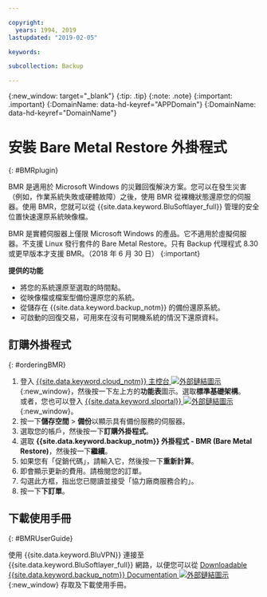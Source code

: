 ```yaml
---

copyright:
  years: 1994, 2019
lastupdated: "2019-02-05"

keywords:

subcollection: Backup

---
```

{:new_window: target="_blank"}
{:tip: .tip}
{:note: .note}
{:important: .important}
{:DomainName: data-hd-keyref="APPDomain"}
{:DomainName: data-hd-keyref="DomainName"}

# 安裝 Bare Metal Restore 外掛程式
{: #BMRplugin}

BMR 是適用於 Microsoft Windows 的災難回復解決方案。您可以在發生災害（例如，作業系統失敗或硬體故障）之後，使用 BMR 從裸機狀態還原您的伺服器。使用 BMR，您就可以從 {{site.data.keyword.BluSoftlayer_full}} 管理的安全位置快速還原系統映像檔。

BMR 是實體伺服器上僅限 Microsoft Windows 的產品。它不適用於虛擬伺服器。不支援 Linux 發行套件的 Bare Metal Restore。只有 Backup 代理程式 8.30 或更早版本才支援 BMR。（2018 年 6 月 30 日）
{:important}

**提供的功能**

- 將您的系統還原至選取的時間點。
- 從映像檔或檔案型備份還原您的系統。
- 從儲存在 {{site.data.keyword.backup_notm}} 的備份還原系統。
- 可啟動的回復交易，可用來在沒有可開機系統的情況下還原資料。

## 訂購外掛程式
{: #orderingBMR}

1. 登入 [{{site.data.keyword.cloud_notm}} 主控台 ![外部鏈結圖示](../../icons/launch-glyph.svg "外部鏈結圖示")](https://{DomainName}){:new_window}，然後按一下左上方的**功能表**圖示。選取**標準基礎架構**。<br/>
   或者，您也可以登入 [{{site.data.keyword.slportal}} ![外部鏈結圖示](../../icons/launch-glyph.svg "外部鏈結圖示")](https://control.softlayer.com/){:new_window}。
2. 按一下**儲存空間** > **備份**以顯示具有備份服務的伺服器。
3. 選取您的帳戶，然後按一下**訂購外掛程式**。
4. 選取 **{{site.data.keyword.backup_notm}} 外掛程式 - BMR (Bare Metal Restore)**，然後按一下**繼續**。
5. 如果您有「促銷代碼」，請輸入它，然後按一下**重新計算**。
6. 即會顯示更新的費用。請檢閱您的訂單。
7. 勾選此方框，指出您已閱讀並接受「協力廠商服務合約」。
8. 按一下**下訂單**。

## 下載使用手冊
{: #BMRUserGuide}

使用 {{site.data.keyword.BluVPN}} 連接至 {{site.data.keyword.BluSoftlayer_full}} 網路，以便您可以從 [Downloadable {{site.data.keyword.backup_notm}} Documentation ![外部鏈結圖示](../../icons/launch-glyph.svg "外部鏈結圖示")](http://downloads.service.softlayer.com/evault/Documentation/){:new_window} 存取及下載使用手冊。
